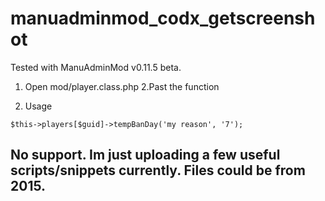 # manuadminmod_codx_getscreenshot

Tested with ManuAdminMod v0.11.5 beta.

1. Open mod/player.class.php
2.Past the function

3. Usage
```
$this->players[$guid]->tempBanDay('my reason', '7');
```

## No support. Im just uploading a few useful scripts/snippets currently. Files could be from 2015.

